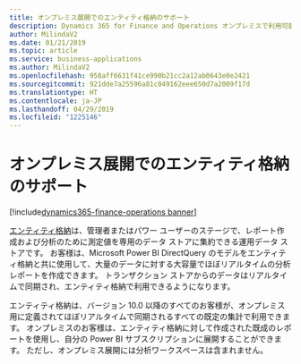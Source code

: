 ```yaml
---
title: オンプレミス展開でのエンティティ格納のサポート
description: Dynamics 365 for Finance and Operations オンプレミスで利用可能なエンティティ格納
author: MilindaV2
ms.date: 01/21/2019
ms.topic: article
ms.service: business-applications
ms.author: MilindaV2
ms.openlocfilehash: 958aff6631f41ce990b21cc2a12ab0643e0e2421
ms.sourcegitcommit: 921dde7a25596a81c049162eee650d7a2009f17d
ms.translationtype: HT
ms.contentlocale: ja-JP
ms.lasthandoff: 04/29/2019
ms.locfileid: "1225146"
---
```

#  <a name="entity-store-support-for-on-premises-deployments"></a>オンプレミス展開でのエンティティ格納のサポート
[!include[dynamics365-finance-operations banner](../includes/dynamics365-finance-operations.md)]


[エンティティ格納](https://docs.microsoft.com/dynamics365/unified-operations/dev-itpro/analytics/power-bi-integration-entity-store)は、管理者またはパワー ユーザーのステージで、レポート作成および分析のために測定値を専用のデータ ストアに集約できる運用データ ストアです。 お客様は、Microsoft Power BI DirectQuery のモデルをエンティティ格納と共に使用して、大量のデータに対する大容量でほぼリアルタイムの分析レポートを作成できます。 トランザクション ストアからのデータはリアルタイムで同期され、エンティティ格納で利用できるようになります。

エンティティ格納は、バージョン 10.0 以降のすべてのお客様が、オンプレミス用に定義されてほぼリアルタイムで同期されるすべての既定の集計で利用できます。 オンプレミスのお客様は、エンティティ格納に対して作成された既成のレポートを使用し、自分の Power BI サブスクリプションに展開することができます。 ただし、オンプレミス展開には分析ワークスペースは含まれません。 
